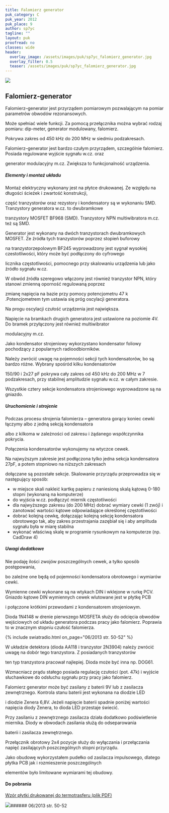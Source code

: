 ```yaml
---
title: Falomierz generator
puk_category: C
puk_year: 2012
puk_place: 9
author: sp7yc
tagline: ""
layout: puk
proofread: no
classes: wide
header:
  overlay_image: /assets/images/puk/sp7yc_falomierz_generator.jpg
  overlay_filter: 0.5
  teaser: /assets/images/puk/sp7yc_falomierz_generator.jpg
---
```






 



![](assets/data/img/projects/2012-9-0.jpg) 



Falomierz-generator
-------------------





 Falomierz–generator jest przyrządem pomiarowym pozwalającym na pomiar parametrów obwodów rezonansowych.

 Może spełniać wiele funkcji. Za pomocą przełącznika można wybrać rodzaj pomiaru: dip-meter, generator modulowany, falomierz.

 Pokrywa zakres od 450 kHz do 200 MHz w siedmiu podzakresach.






 Falomierz–generator jest bardzo czułym przyrządem, szczególnie falomierz. Posiada regulowane wyjście sygnału w.cz. oraz

 generator modulacyjny m.cz. Zwiększa to funkcjonalność urządzenia.




##### Elementy i montaż układu




 Montaż elektryczny wykonany jest na płytce drukowanej. Ze względu na długości ścieżek i zwartość konstrukcji,

 część tranzystorów oraz rezystory i kondensatory są w wykonaniu SMD. Tranzystory generatora w.cz. to dwubramkowe

 tranzystory MOSFET BF968 (SMD). Tranzystory NPN multiwibratora m.cz. też są SMD.






 Generator jest wykonany na dwóch tranzystorach dwubramkowych MOSFET. Ze źródła tych tranzystorów poprzez stopień buforowy

 na tranzystorzepolowym BF245 wyprowadzony jest sygnał wysokiej czestotliwości, który może być podłączony do cyfrowego

 licznika częstotliwości, pomocnego przy skalowaniu urządzenia lub jako źródło sygnału w.cz.






 W obwód źródła szeregowo włączony jest również tranzystor NPN, który stanowi zmienną oporność regulowaną poprzez

 zmianę napięcia na bazie przy pomocy potencjometru 47 k .Potencjometrem tym ustawia się próg oscylacji generatora.

 Na progu oscylacji czułość urządzenia jest największa.

 Napięcie na bramkach drugich generatora jest ustawione na poziomie 4V. Do bramek przyłączony jest również multiwibrator

 modulacyjny m.cz.

 




 Jako kondensator strojeniowy wykorzystano kondensator foliowy pochodzący z popularnych radioodbiorników.

 Należy zwrócić uwagę na pojemności sekcji tych kondensatorów, bo są bardzo różne. Wybrany spośród kilku kondensatorów

 150/90 i 2x27 pF pokrywa cały zakres od 450 kHz do 200 MHz w 7 podzakresach, przy stabilnej amplitudzie sygnału w.cz. w całym zakresie.

 Wszystkie cztery sekcje kondensatora strojeniowego wyprowadzone są na gniazdo.

 


##### Uruchomienie i strojenie




 Podczas procesu strojenia falomierza – generatora gorący koniec cewki łączymy albo z jedną sekcją kondensatora

 albo z kilkoma w zależności od zakresu i żądanego współczynnika pokrycia.

 Połączenia kondensatorów wykonujemy na wtyczce cewek.

 




 Na najwyższym zakresie jest podłączona tylko jedna sekcja kondensatora 27pF, a potem stopniowo na niższych zakresach

 dołączane są pozostałe sekcje. Skalowanie przyrządu przeprowadza się w następujący sposób:

 





* w miejsce skali nakleić kartkę papieru z naniesioną skalą kątową 0-180 stopni (wykonaną na komputerze)
* do wyjścia w.cz. podłączyć miernik częstotliwości
* dla najwyższego zakresu (do 200 MHz) dobrać wymiary cewki (1 zwój) i zanotować wartości kątowe odpowiadające określonej częstotliwości
* dobrać kolejną cewkę, dołączając kolejną sekcję kondensatora obrotowego tak, aby zakres przestrajania zazębiał się i aby amplituda sygnału była w miarę stabilna
* wykonać właściwą skalę w programie rysunkowym na komputerze (np. CadDraw 4)







##### Uwagi dodatkowe




 Nie podaję ilości zwojów poszczególnych cewek, a tylko sposób postępowania,

 bo zależne one będą od pojemności kondensatora obrotowego i wymiarów cewki.

 




 Wymienne cewki wykonane są na wtykach DIN i wklejone w rurkę PCV. Gniazdo kątowe DIN wymiennych cewek wlutowane jest w płytkę PCB

 i połączone krótkimi przewodami z kondensatorem strojeniowym.

 




Dioda 1N4148 w drenie pierwszego MOSFETA służy do odcięcia obwodów wejściowych od układu generatora podczas pracy jako falomierz. Poprawia to w znacznym stopniu czułość falomierza.



{% include swiatradio.html on_page="06/2013 str. 50-52" %}


W układzie detektora (dioda AA118 i tranzystor 2N3904) należy zwrócić uwagę na dobór tego tranzystora. Z posiadanych tranzystorów

ten typ tranzystora pracował najlepiej. Dioda może być inna np. DOG61.






Wzmacniacz prądu stałego posiada regulację czułości (pot. 47k) i wyjście słuchawkowe do odsłuchu sygnału przy pracy jako falomierz.






Falomierz generator może być zasilany z baterii 9V lub z zasilacza zewnętrznego. Kontrola stanu baterii jest wykonana na diodzie LED

i diodzie Zenera 6,8V. Jeżeli napięcie baterii spadnie poniżej wartości napięcia diody Zenera, to dioda LED przestaje świecić.

Przy zasilaniu z zewnętrznego zasilacza działa dodatkowo podświetlenie miernika. Diody w obwodach zasilania służą do odseparowania

baterii i zasilacza zewnętrznego.






 Przełącznik obrotowy 2x4 pozycje służy do wyłączania i przełączania napięć zasilających poszczególnych stopni przyrządu.

 




 Jako obudowę wykorzystałem pudełko od zasilacza impulsowego, dlatego płytka PCB jak i rozmieszenie poszczególnych

 elementów było limitowane wymiarami tej obudowy.

 



#### Do pobrania

[Wzór płytki drukowanej do termotrasferu (plik PDF)](assets/data/download/SP7YC_PCB-falomierz-generator.pdf)




![](assets/img/logo/sr_logo_s.jpg)###### 06/2013 str. 50-52

 





 


